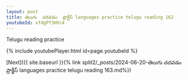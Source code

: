 ```yaml
---
layout: post
title: తెలుగు  చదవడం  ప్రాక్టీస్ languages practice telugu reading 162
youtubeId: xfdgPf3HVc4
---
```

 
 
Telugu reading practice
 
 
 
 
 


{% include youtubePlayer.html id=page.youtubeId %}
 
[Next]({{ site.baseurl }}{% link  split2/_posts/2024-06-20-తెలుగు  చదవడం  ప్రాక్టీస్ languages practice telugu reading 163.md%})
 
